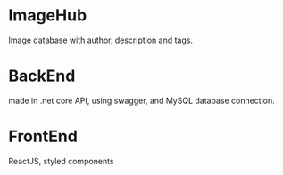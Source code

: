 # ImageHub
Image database with author, description and tags.

BackEnd
=============

made in .net core API, using swagger, and MySQL database connection.

FrontEnd
=============
ReactJS, styled components
